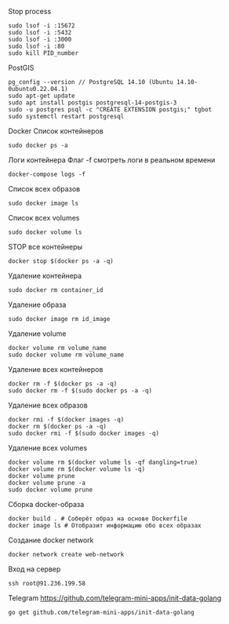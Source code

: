 Stop process

```
sudo lsof -i :15672
sudo lsof -i :5432
sudo lsof -i :3000
sudo lsof -i :80
sudo kill PID_number
```

PostGIS

```
pg_config --version // PostgreSQL 14.10 (Ubuntu 14.10-0ubuntu0.22.04.1)
sudo apt-get update
sudo apt install postgis postgresql-14-postgis-3
sudo -u postgres psql -c "CREATE EXTENSION postgis;" tgbot
sudo systemctl restart postgresql
```

Docker
Список контейнеров

```
sudo docker ps -a
```

Логи контейнера
Флаг -f смотреть логи в реальном времени

```
docker-compose logs -f
```

Список всех образов

```
sudo docker image ls
```

Список всех volumes

```
sudo docker volume ls
```

STOP все контейнеры

```
docker stop $(docker ps -a -q)
```

Удаление контейнера

```
sudo docker rm container_id
```

Удаление образа

```
sudo docker image rm id_image
```

Удаление volume

```
docker volume rm volume_name
sudo docker volume rm volume_name
```

Удаление всех контейнеров

```
docker rm -f $(docker ps -a -q)
sudo docker rm -f $(sudo docker ps -a -q)
```

Удаление всех образов

```
docker rmi -f $(docker images -q)
docker rm $(docker ps -a -q)
sudo docker rmi -f $(sudo docker images -q)
```

Удаление всех volumes

```
docker volume rm $(docker volume ls -qf dangling=true)
docker volume rm $(docker volume ls -q)
docker volume prune
docker volume prune -a
sudo docker volume prune
```

Сборка docker-образа

```
docker build . # Соберёт образ на основе Dockerfile
docker image ls # Отобразит информацию обо всех образах
```

Создание docker network

```
docker network create web-network
```

Вход на сервер

```
ssh root@91.236.199.58
```

Telegram
https://github.com/telegram-mini-apps/init-data-golang

```
go get github.com/telegram-mini-apps/init-data-golang
```
